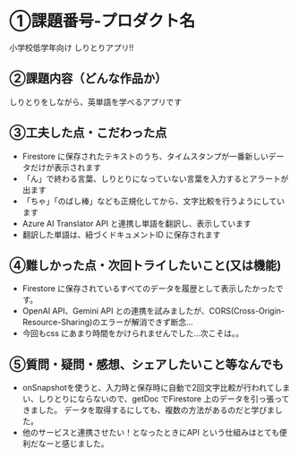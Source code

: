 # ①課題番号-プロダクト名
小学校低学年向け しりとりアプリ!!


## ②課題内容（どんな作品か）
しりとりをしながら、英単語を学べるアプリです


## ③工夫した点・こだわった点
- Firestore に保存されたテキストのうち、タイムスタンプが一番新しいデータだけが表示されます
- 「ん」で終わる言葉、しりとりになっていない言葉を入力するとアラートが出ます
- 「ちゃ」「のばし棒」なども正規化してから、文字比較を行うようにしています
- Azure AI Translator API と連携し単語を翻訳し、表示しています
- 翻訳した単語は、紐づくドキュメントID に保存されます


## ④難しかった点・次回トライしたいこと(又は機能)
- Firestore に保存されているすべてのデータを履歴として表示したかったです。
- OpenAI API、Gemini API との連携を試みましたが、CORS(Cross-Origin-Resource-Sharing)のエラーが解消できず断念…
- 今回もcss にあまり時間をかけられませんでした…次こそは。。


## ⑤質問・疑問・感想、シェアしたいこと等なんでも
- onSnapshotを使うと、入力時と保存時に自動で2回文字比較が行われてしまい、しりとりにならないので、getDoc でFirestore 上のデータを引っ張ってきました。
  データを取得するにしても、複数の方法があるのだと学びました。
- 他のサービスと連携させたい！となったときにAPI という仕組みはとても便利だなーと感じました。
